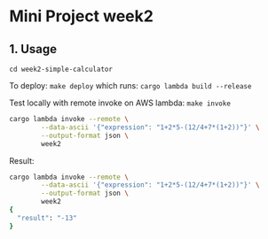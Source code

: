 # Mini Project week2

## 1. Usage

`cd week2-simple-calculator`

To deploy: `make deploy` which runs: `cargo lambda build --release`

Test locally with remote invoke on AWS lambda: `make invoke`

```bash
cargo lambda invoke --remote \
        --data-ascii '{"expression": "1+2*5-(12/4+7*(1+2))"}' \
        --output-format json \
        week2
```

Result:
```bash
cargo lambda invoke --remote \
        --data-ascii '{"expression": "1+2*5-(12/4+7*(1+2))"}' \
        --output-format json \
        week2
{
  "result": "-13"
}
```